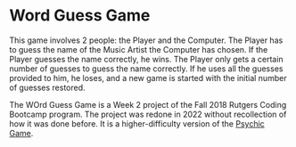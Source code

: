 # Word Guess Game

This game involves 2 people: the Player and the Computer. The Player has to guess the name of the Music Artist the Computer has chosen. If the Player guesses the name correctly, he wins. The Player only gets a certain number of guesses to guess the name correctly. If he uses all the guesses provided to him, he loses, and a new game is started with the initial number of guesses restored.

The WOrd Guess Game is a Week 2 project of the Fall 2018 Rutgers Coding Bootcamp program. The project was redone in 2022 without recollection of how it was done before. It is a higher-difficulty version of the [Psychic Game](https://github.com/urvishp13/Psychic-Game).